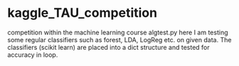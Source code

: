 # kaggle_TAU_competition
competition within the machine learning course
algtest.py here I am testing some regular classifiers such as forest, LDA, LogReg etc. on given data. The classifiers (scikit learn) are placed
  into a dict structure and tested for accuracy in loop.
